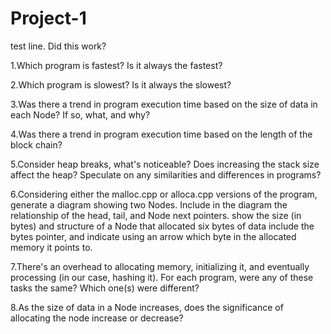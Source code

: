 # Project-1

test line. Did this work?


1.Which program is fastest? Is it always the fastest?



2.Which program is slowest? Is it always the slowest?



3.Was there a trend in program execution time based on the size of data in each Node? If so, what, and why?



4.Was there a trend in program execution time based on the length of the block chain?



5.Consider heap breaks, what's noticeable? Does increasing the stack size affect the heap? Speculate on any similarities and differences in programs?



6.Considering either the malloc.cpp or alloca.cpp versions of the program, generate a diagram showing two Nodes. Include in the diagram
the relationship of the head, tail, and Node next pointers.
show the size (in bytes) and structure of a Node that allocated six bytes of data
include the bytes pointer, and indicate using an arrow which byte in the allocated memory it points to.



7.There's an overhead to allocating memory, initializing it, and eventually processing (in our case, hashing it). For each program, were any of these tasks the same? Which one(s) were different?



8.As the size of data in a Node increases, does the significance of allocating the node increase or decrease?
